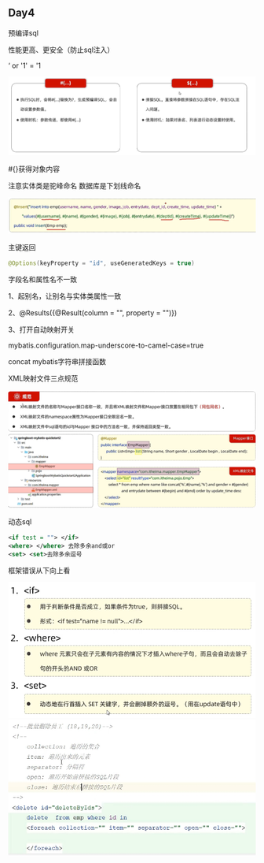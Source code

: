 ## Day4

预编译sql

性能更高、更安全（防止sql注入）

‘ or '1' = '1

![参数占位符](img/参数占位符.png)

#{}获得对象内容

注意实体类是驼峰命名 数据库是下划线命名

![mybatis插入](img/mybatis插入.png)

主键返回

```java
@Options(keyProperty = "id", useGeneratedKeys = true)
```

字段名和属性名不一致

1、起别名，让别名与实体类属性一致

2、@Results({@Result(column = "", property = "")})

3、打开自动映射开关 

mybatis.configuration.map-underscore-to-camel-case=true



concat mybatis字符串拼接函数 

XML映射文件三点规范

![xml映射文件](img/xml映射文件.png)



动态sql

```xml
<if test = ""> </if> 
<where> </where> 去除多余and或or
<set> <set>去除多余逗号
```

框架错误从下向上看

<img src="img/动态sql.png" alt="动态sql" style="zoom: 80%;" />

<img src="img/foreach.png" alt="foreach" style="zoom:80%;" />

